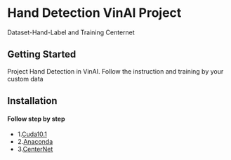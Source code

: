 # Hand Detection VinAI Project
Dataset-Hand-Label and Training Centernet 

## Getting Started
Project Hand Detection in VinAI. Follow the instruction and training by your custom data  

## Installation
#### Follow step by step 
* 1.[Cuda10.1](https://github.com/oggyfaker/Hand-Detection-VinAI/blob/master/Intro/Cuda10-1.md) 
* 2.[Anaconda](https://github.com/oggyfaker/Hand-Detection-VinAI/blob/master/Intro/Anaconda.md)
* 3.[CenterNet](https://github.com/oggyfaker/Hand-Detection-VinAI/blob/master/Intro/Centernet_setup.md)
